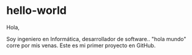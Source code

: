 # hello-world
Hola,

Soy ingeniero en Informática, desarrollador de software.. "hola mundo" corre por mis venas.
Este es mi primer proyecto en GitHub.
